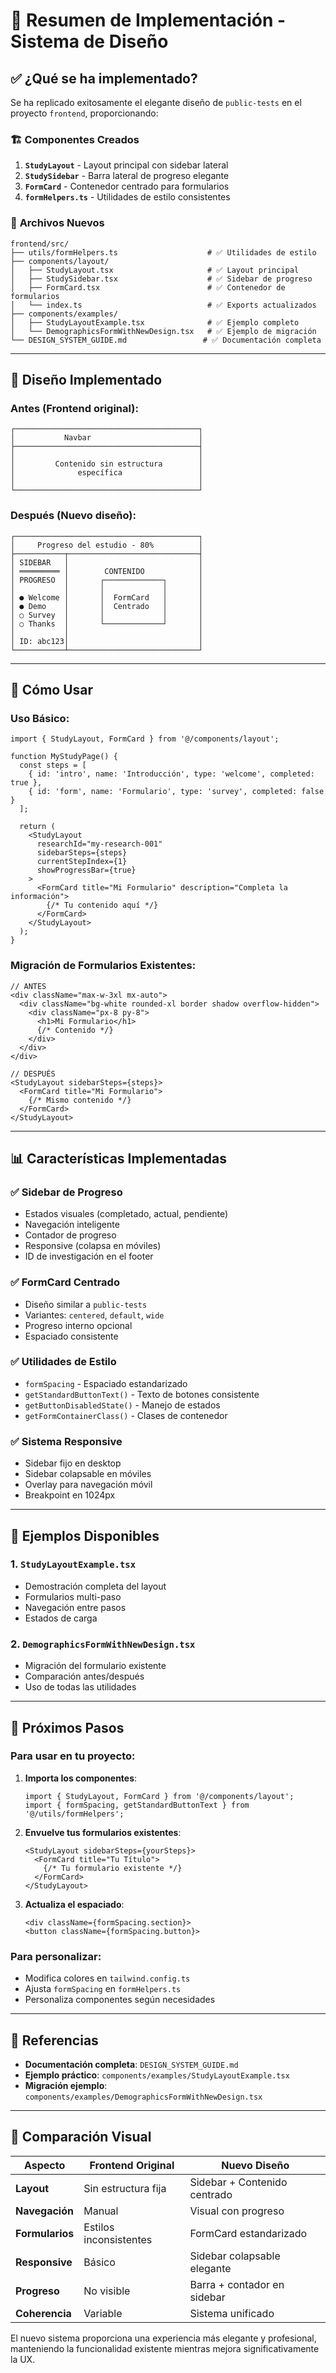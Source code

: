 # 🎉 Resumen de Implementación - Sistema de Diseño

## ✅ **¿Qué se ha implementado?**

Se ha replicado exitosamente el elegante diseño de `public-tests` en el proyecto `frontend`, proporcionando:

### 🏗️ **Componentes Creados**

1. **`StudyLayout`** - Layout principal con sidebar lateral
2. **`StudySidebar`** - Barra lateral de progreso elegante  
3. **`FormCard`** - Contenedor centrado para formularios
4. **`formHelpers.ts`** - Utilidades de estilo consistentes

### 📁 **Archivos Nuevos**

```
frontend/src/
├── utils/formHelpers.ts                    # ✅ Utilidades de estilo
├── components/layout/
│   ├── StudyLayout.tsx                     # ✅ Layout principal
│   ├── StudySidebar.tsx                    # ✅ Sidebar de progreso
│   ├── FormCard.tsx                        # ✅ Contenedor de formularios
│   └── index.ts                            # ✅ Exports actualizados
├── components/examples/
│   ├── StudyLayoutExample.tsx              # ✅ Ejemplo completo
│   └── DemographicsFormWithNewDesign.tsx   # ✅ Ejemplo de migración
└── DESIGN_SYSTEM_GUIDE.md                 # ✅ Documentación completa
```

---

## 🎨 **Diseño Implementado**

### **Antes** (Frontend original):
```
┌─────────────────────────────────────────┐
│           Navbar                        │
├─────────────────────────────────────────┤
│                                         │
│         Contenido sin estructura        │
│              específica                 │
│                                         │
└─────────────────────────────────────────┘
```

### **Después** (Nuevo diseño):
```
┌─────────────────────────────────────────┐
│     Progreso del estudio - 80%          │
├───────────┬─────────────────────────────┤
│ SIDEBAR   │                             │
│ ═════════ │        CONTENIDO            │
│ PROGRESO  │       ┌─────────────┐       │
│           │       │             │       │
│ ● Welcome │       │  FormCard   │       │
│ ● Demo    │       │  Centrado   │       │
│ ○ Survey  │       │             │       │
│ ○ Thanks  │       └─────────────┘       │
│           │                             │
│ ID: abc123│                             │
└───────────┴─────────────────────────────┘
```

---

## 🚀 **Cómo Usar**

### **Uso Básico**:

```tsx
import { StudyLayout, FormCard } from '@/components/layout';

function MyStudyPage() {
  const steps = [
    { id: 'intro', name: 'Introducción', type: 'welcome', completed: true },
    { id: 'form', name: 'Formulario', type: 'survey', completed: false }
  ];

  return (
    <StudyLayout
      researchId="my-research-001"
      sidebarSteps={steps}
      currentStepIndex={1}
      showProgressBar={true}
    >
      <FormCard title="Mi Formulario" description="Completa la información">
        {/* Tu contenido aquí */}
      </FormCard>
    </StudyLayout>
  );
}
```

### **Migración de Formularios Existentes**:

```tsx
// ANTES
<div className="max-w-3xl mx-auto">
  <div className="bg-white rounded-xl border shadow overflow-hidden">
    <div className="px-8 py-8">
      <h1>Mi Formulario</h1>
      {/* Contenido */}
    </div>
  </div>
</div>

// DESPUÉS
<StudyLayout sidebarSteps={steps}>
  <FormCard title="Mi Formulario">
    {/* Mismo contenido */}
  </FormCard>
</StudyLayout>
```

---

## 📊 **Características Implementadas**

### ✅ **Sidebar de Progreso**
- Estados visuales (completado, actual, pendiente)
- Navegación inteligente
- Contador de progreso
- Responsive (colapsa en móviles)
- ID de investigación en el footer

### ✅ **FormCard Centrado** 
- Diseño similar a `public-tests`
- Variantes: `centered`, `default`, `wide`
- Progreso interno opcional
- Espaciado consistente

### ✅ **Utilidades de Estilo**
- `formSpacing` - Espaciado estandarizado
- `getStandardButtonText()` - Texto de botones consistente
- `getButtonDisabledState()` - Manejo de estados
- `getFormContainerClass()` - Clases de contenedor

### ✅ **Sistema Responsive**
- Sidebar fijo en desktop
- Sidebar colapsable en móviles
- Overlay para navegación móvil
- Breakpoint en 1024px

---

## 📝 **Ejemplos Disponibles**

### 1. **`StudyLayoutExample.tsx`**
- Demostración completa del layout
- Formularios multi-paso
- Navegación entre pasos
- Estados de carga

### 2. **`DemographicsFormWithNewDesign.tsx`**
- Migración del formulario existente
- Comparación antes/después
- Uso de todas las utilidades

---

## 🎯 **Próximos Pasos**

### **Para usar en tu proyecto**:

1. **Importa los componentes**:
   ```tsx
   import { StudyLayout, FormCard } from '@/components/layout';
   import { formSpacing, getStandardButtonText } from '@/utils/formHelpers';
   ```

2. **Envuelve tus formularios existentes**:
   ```tsx
   <StudyLayout sidebarSteps={yourSteps}>
     <FormCard title="Tu Título">
       {/* Tu formulario existente */}
     </FormCard>
   </StudyLayout>
   ```

3. **Actualiza el espaciado**:
   ```tsx
   <div className={formSpacing.section}>
   <button className={formSpacing.button}>
   ```

### **Para personalizar**:

- Modifica colores en `tailwind.config.ts`
- Ajusta `formSpacing` en `formHelpers.ts`  
- Personaliza componentes según necesidades

---

## 🔗 **Referencias**

- **Documentación completa**: `DESIGN_SYSTEM_GUIDE.md`
- **Ejemplo práctico**: `components/examples/StudyLayoutExample.tsx`
- **Migración ejemplo**: `components/examples/DemographicsFormWithNewDesign.tsx`

---

## 🎨 **Comparación Visual**

| Aspecto | Frontend Original | Nuevo Diseño |
|---------|------------------|---------------|
| **Layout** | Sin estructura fija | Sidebar + Contenido centrado |
| **Navegación** | Manual | Visual con progreso |
| **Formularios** | Estilos inconsistentes | FormCard estandarizado |
| **Responsive** | Básico | Sidebar colapsable elegante |
| **Progreso** | No visible | Barra + contador en sidebar |
| **Coherencia** | Variable | Sistema unificado |

El nuevo sistema proporciona una experiencia más elegante y profesional, manteniendo la funcionalidad existente mientras mejora significativamente la UX. 